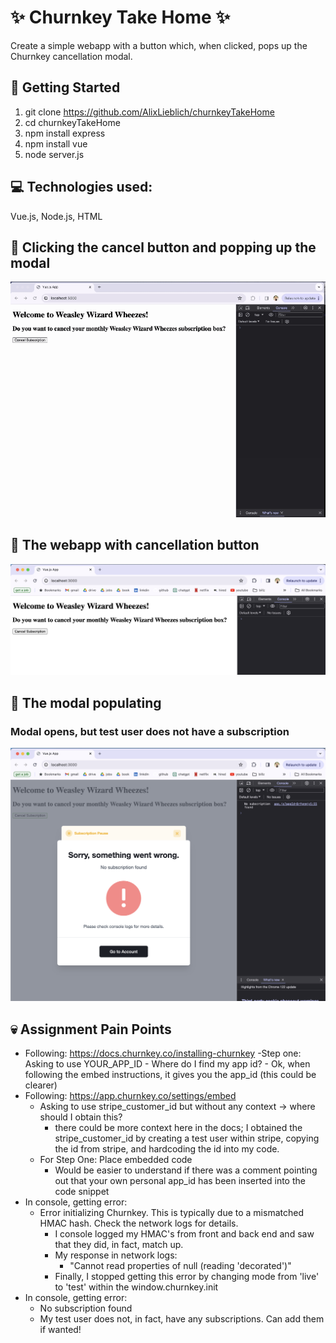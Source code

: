 # :sparkles: Churnkey Take Home :sparkles:

Create a simple webapp with a button which, when clicked, pops up the Churnkey cancellation modal.

## 🌟 Getting Started
1. git clone https://github.com/AlixLieblich/churnkeyTakeHome
2. cd churnkeyTakeHome
3. npm install express
4. npm install vue
5. node server.js

## 💻 Technologies used:
Vue.js, Node.js, HTML

## 📸 Clicking the cancel button and popping up the modal
![ModalPopul](screenshots/modal.gif)


## 📸 The webapp with cancellation button
![Webapp](screenshots/webapp.png)

## 📸 The modal populating
### Modal opens, but test user does not have a subscription
![Modal](screenshots/modal.png)

## 💀 Assignment Pain Points
- Following: https://docs.churnkey.co/installing-churnkey
    -Step one: Asking to use YOUR_APP_ID
      - Where do I find my app id?
      - Ok, when following the embed instructions, it gives you the app_id (this could be clearer)
- Following: https://app.churnkey.co/settings/embed
    - Asking to use stripe_customer_id but without any context -> where should I obtain this?
        - there could be more context here in the docs; I obtained the stripe_customer_id by creating a test user within stripe, copying the id from stripe, and hardcoding the id into my code.
    - For Step One: Place embedded code
        - Would be easier to understand if there was a comment pointing out that your own personal app_id has been inserted into the code snippet
- In console, getting error: 
    - Error initializing Churnkey. This is typically due to a mismatched HMAC hash. Check the network logs for details.
      - I console logged my HMAC's from front and back end and saw that they did, in fact, match up.
      - My response in network logs:
        - "Cannot read properties of null (reading 'decorated')"
      - Finally, I stopped getting this error by changing mode from 'live' to 'test' within the window.churnkey.init
- In console, getting error:
    - No subscription found
    - My test user does not, in fact, have any subscriptions. Can add them if wanted!


